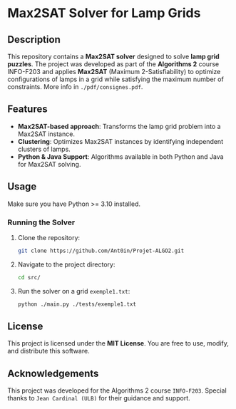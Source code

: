 # Max2SAT Solver for Lamp Grids

## Description

This repository contains a **Max2SAT solver** designed to solve **lamp grid puzzles**. The project was developed as part of the **Algorithms 2** course INFO-F203 and applies **Max2SAT** (Maximum 2-Satisfiability) to optimize configurations of lamps in a grid while satisfying the maximum number of constraints. More info in `./pdf/consignes.pdf`.

## Features

- **Max2SAT-based approach**: Transforms the lamp grid problem into a Max2SAT instance.
- **Clustering**: Optimizes Max2SAT instances by identifying independent clusters of lamps.
- **Python & Java Support**: Algorithms available in both Python and Java for Max2SAT solving.

## Usage

Make sure you have Python >= 3.10 installed.


### Running the Solver

1. Clone the repository:

   ```bash
   git clone https://github.com/Ant0in/Projet-ALGO2.git
   ```

2. Navigate to the project directory:

   ```bash
   cd src/
   ```

3. Run the solver on a grid `exemple1.txt`:

   ```bash
   python ./main.py ./tests/exemple1.txt
   ```

## License

This project is licensed under the **MIT License**. You are free to use, modify, and distribute this software.

## Acknowledgements

This project was developed for the Algorithms 2 course `INFO-F203`. Special thanks to `Jean Cardinal (ULB)` for their guidance and support.

